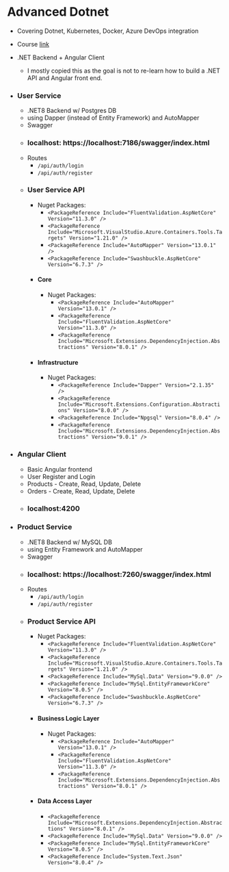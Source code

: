 # Advanced Dotnet
- Covering Dotnet, Kubernetes, Docker, Azure DevOps integration
- Course [link](https://www.udemy.com/course/dot-net-microservices-ecommerce-project-azure-devops-kubernetes-aks/)


- .NET Backend + Angular Client
    - I mostly copied this as the goal is not to re-learn how to build a .NET API and Angular front end.


- ### User Service
  - .NET8 Backend w/ Postgres DB 
  - using Dapper (instead of Entity Framework) and AutoMapper
  - Swagger
  - ### localhost: https://localhost:7186/swagger/index.html
  - Routes
    - `/api/auth/login`
    - `/api/auth/register`
  - ### User Service API
    - Nuget Packages:
      - `<PackageReference Include="FluentValidation.AspNetCore" Version="11.3.0" />`
      - `<PackageReference Include="Microsoft.VisualStudio.Azure.Containers.Tools.Targets" Version="1.21.0" />`
      - `<PackageReference Include="AutoMapper" Version="13.0.1" />`
      - `<PackageReference Include="Swashbuckle.AspNetCore" Version="6.7.3" />`
    - #### Core
      - Nuget Packages:
        - `<PackageReference Include="AutoMapper" Version="13.0.1" />`
        - `<PackageReference Include="FluentValidation.AspNetCore" Version="11.3.0" />`
        - `<PackageReference Include="Microsoft.Extensions.DependencyInjection.Abstractions" Version="8.0.1" />`
    - #### Infrastructure
      - Nuget Packages:
        - `<PackageReference Include="Dapper" Version="2.1.35" />`
        - `<PackageReference Include="Microsoft.Extensions.Configuration.Abstractions" Version="8.0.0" />`
        - `<PackageReference Include="Npgsql" Version="8.0.4" />`
        - `<PackageReference Include="Microsoft.Extensions.DependencyInjection.Abstractions" Version="9.0.1" />`

- ### Angular Client
  - Basic Angular frontend
  - User Register and Login
  - Products - Create, Read, Update, Delete
  - Orders - Create, Read, Update, Delete
  - ### localhost:4200

- ### Product Service
  - .NET8 Backend w/ MySQL DB
  - using Entity Framework and AutoMapper
  - Swagger
  - ### localhost: https://localhost:7260/swagger/index.html
  - Routes
    - `/api/auth/login`
    - `/api/auth/register`
  - ### Product Service API
    - Nuget Packages:
      - `<PackageReference Include="FluentValidation.AspNetCore" Version="11.3.0" />`
      - `<PackageReference Include="Microsoft.VisualStudio.Azure.Containers.Tools.Targets" Version="1.21.0" />`
      - `<PackageReference Include="MySql.Data" Version="9.0.0" />`
      - `<PackageReference Include="MySql.EntityFrameworkCore" Version="8.0.5" />`
      - `<PackageReference Include="Swashbuckle.AspNetCore" Version="6.7.3" />`
    - #### Business Logic Layer
      - Nuget Packages:
        - `<PackageReference Include="AutoMapper" Version="13.0.1" />`
        - `<PackageReference Include="FluentValidation.AspNetCore" Version="11.3.0" />`
        - `<PackageReference Include="Microsoft.Extensions.DependencyInjection.Abstractions" Version="8.0.1" />`
    - #### Data Access Layer
      - `<PackageReference Include="Microsoft.Extensions.DependencyInjection.Abstractions" Version="8.0.1" />`
      - `<PackageReference Include="MySql.Data" Version="9.0.0" />`
      - `<PackageReference Include="MySql.EntityFrameworkCore" Version="8.0.5" />`
      - `<PackageReference Include="System.Text.Json" Version="8.0.4" />`